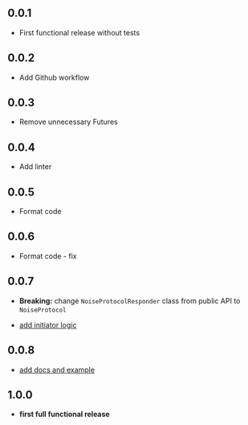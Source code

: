 ## 0.0.1

* First functional release without tests


## 0.0.2

* Add Github workflow

## 0.0.3

* Remove unnecessary Futures

## 0.0.4

* Add linter

## 0.0.5

* Format code

## 0.0.6

* Format code - fix

## 0.0.7
- **Breaking:** change `NoiseProtocolResponder` class from public API to `NoiseProtocol`
* [add initiator logic](https://github.com/levisjct/noise_protocol_framework/issues/2)

## 0.0.8

* [add docs and example](https://github.com/levisjct/noise_protocol_framework/issues/4)

## 1.0.0

* **first full functional release**